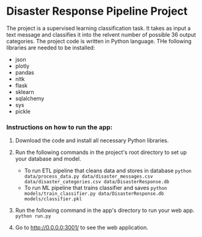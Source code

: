 # Disaster Response Pipeline Project
The project is a supervised learning classification task. It takes as input a text message and classifies it into the relvent number of possible 36 output categories.
The project code is written in Python language. THe following libraries are needed to be installed:
* json
* plotly
* pandas
* nltk
* flask
* sklearn
* sqlalchemy
* sys
* pickle

### Instructions on how to run the app:
1. Download the code and install all necessary Python libraries.
2. Run the following commands in the project's root directory to set up your database and model.

    - To run ETL pipeline that cleans data and stores in database
        `python data/process_data.py data/disaster_messages.csv data/disaster_categories.csv data/DisasterResponse.db`
    - To run ML pipeline that trains classifier and saves
        `python models/train_classifier.py data/DisasterResponse.db models/classifier.pkl`

3. Run the following command in the app's directory to run your web app.
    `python run.py`

3. Go to http://0.0.0.0:3001/ to see the web application.
